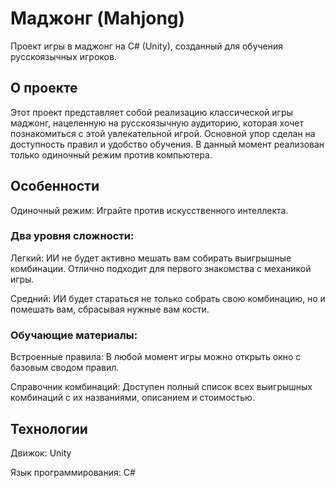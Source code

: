 # Маджонг (Mahjong)
Проект игры в маджонг на C# (Unity), созданный для обучения русскоязычных игроков.

## О проекте

Этот проект представляет собой реализацию классической игры маджонг, нацеленную на русскоязычную аудиторию, которая хочет познакомиться с этой увлекательной игрой. Основной упор сделан на доступность правил и удобство обучения. В данный момент реализован только одиночный режим против компьютера.

## Особенности
Одиночный режим: Играйте против искусственного интеллекта.

### Два уровня сложности:

Легкий: ИИ не будет активно мешать вам собирать выигрышные комбинации. Отлично подходит для первого знакомства с механикой игры.

Средний: ИИ будет стараться не только собрать свою комбинацию, но и помешать вам, сбрасывая нужные вам кости.

### Обучающие материалы:

Встроенные правила: В любой момент игры можно открыть окно с базовым сводом правил.

Справочник комбинаций: Доступен полный список всех выигрышных комбинаций с их названиями, описанием и стоимостью.

## Технологии
Движок: Unity

Язык программирования: C#
